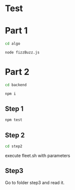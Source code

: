 # Test

# Part 1

```bash
cd algo
```

```bash
node fizzBuzz.js
```

# Part 2

```bash
cd backend
```

```bash
npm i
```

## Step 1

```bash
npm test
```

## Step 2

```bash
cd step2
```

execute fleet.sh with parameters

## Step3

Go to folder step3 and read it.

